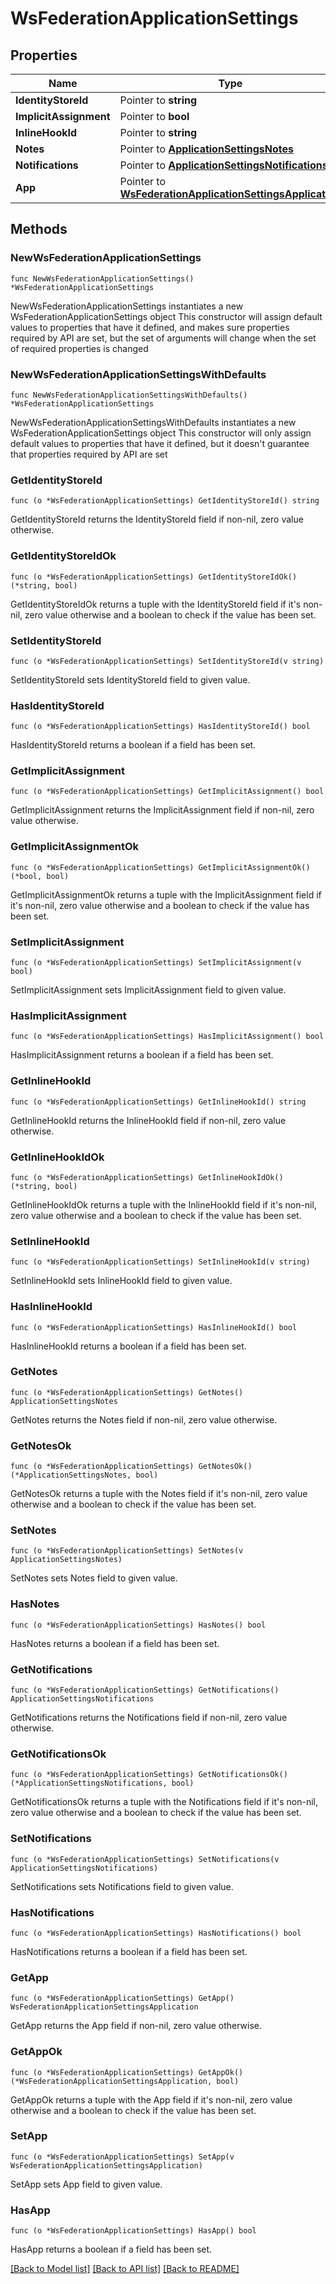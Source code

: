 # WsFederationApplicationSettings

## Properties

Name | Type | Description | Notes
------------ | ------------- | ------------- | -------------
**IdentityStoreId** | Pointer to **string** |  | [optional] 
**ImplicitAssignment** | Pointer to **bool** |  | [optional] 
**InlineHookId** | Pointer to **string** |  | [optional] 
**Notes** | Pointer to [**ApplicationSettingsNotes**](ApplicationSettingsNotes.md) |  | [optional] 
**Notifications** | Pointer to [**ApplicationSettingsNotifications**](ApplicationSettingsNotifications.md) |  | [optional] 
**App** | Pointer to [**WsFederationApplicationSettingsApplication**](WsFederationApplicationSettingsApplication.md) |  | [optional] 

## Methods

### NewWsFederationApplicationSettings

`func NewWsFederationApplicationSettings() *WsFederationApplicationSettings`

NewWsFederationApplicationSettings instantiates a new WsFederationApplicationSettings object
This constructor will assign default values to properties that have it defined,
and makes sure properties required by API are set, but the set of arguments
will change when the set of required properties is changed

### NewWsFederationApplicationSettingsWithDefaults

`func NewWsFederationApplicationSettingsWithDefaults() *WsFederationApplicationSettings`

NewWsFederationApplicationSettingsWithDefaults instantiates a new WsFederationApplicationSettings object
This constructor will only assign default values to properties that have it defined,
but it doesn't guarantee that properties required by API are set

### GetIdentityStoreId

`func (o *WsFederationApplicationSettings) GetIdentityStoreId() string`

GetIdentityStoreId returns the IdentityStoreId field if non-nil, zero value otherwise.

### GetIdentityStoreIdOk

`func (o *WsFederationApplicationSettings) GetIdentityStoreIdOk() (*string, bool)`

GetIdentityStoreIdOk returns a tuple with the IdentityStoreId field if it's non-nil, zero value otherwise
and a boolean to check if the value has been set.

### SetIdentityStoreId

`func (o *WsFederationApplicationSettings) SetIdentityStoreId(v string)`

SetIdentityStoreId sets IdentityStoreId field to given value.

### HasIdentityStoreId

`func (o *WsFederationApplicationSettings) HasIdentityStoreId() bool`

HasIdentityStoreId returns a boolean if a field has been set.

### GetImplicitAssignment

`func (o *WsFederationApplicationSettings) GetImplicitAssignment() bool`

GetImplicitAssignment returns the ImplicitAssignment field if non-nil, zero value otherwise.

### GetImplicitAssignmentOk

`func (o *WsFederationApplicationSettings) GetImplicitAssignmentOk() (*bool, bool)`

GetImplicitAssignmentOk returns a tuple with the ImplicitAssignment field if it's non-nil, zero value otherwise
and a boolean to check if the value has been set.

### SetImplicitAssignment

`func (o *WsFederationApplicationSettings) SetImplicitAssignment(v bool)`

SetImplicitAssignment sets ImplicitAssignment field to given value.

### HasImplicitAssignment

`func (o *WsFederationApplicationSettings) HasImplicitAssignment() bool`

HasImplicitAssignment returns a boolean if a field has been set.

### GetInlineHookId

`func (o *WsFederationApplicationSettings) GetInlineHookId() string`

GetInlineHookId returns the InlineHookId field if non-nil, zero value otherwise.

### GetInlineHookIdOk

`func (o *WsFederationApplicationSettings) GetInlineHookIdOk() (*string, bool)`

GetInlineHookIdOk returns a tuple with the InlineHookId field if it's non-nil, zero value otherwise
and a boolean to check if the value has been set.

### SetInlineHookId

`func (o *WsFederationApplicationSettings) SetInlineHookId(v string)`

SetInlineHookId sets InlineHookId field to given value.

### HasInlineHookId

`func (o *WsFederationApplicationSettings) HasInlineHookId() bool`

HasInlineHookId returns a boolean if a field has been set.

### GetNotes

`func (o *WsFederationApplicationSettings) GetNotes() ApplicationSettingsNotes`

GetNotes returns the Notes field if non-nil, zero value otherwise.

### GetNotesOk

`func (o *WsFederationApplicationSettings) GetNotesOk() (*ApplicationSettingsNotes, bool)`

GetNotesOk returns a tuple with the Notes field if it's non-nil, zero value otherwise
and a boolean to check if the value has been set.

### SetNotes

`func (o *WsFederationApplicationSettings) SetNotes(v ApplicationSettingsNotes)`

SetNotes sets Notes field to given value.

### HasNotes

`func (o *WsFederationApplicationSettings) HasNotes() bool`

HasNotes returns a boolean if a field has been set.

### GetNotifications

`func (o *WsFederationApplicationSettings) GetNotifications() ApplicationSettingsNotifications`

GetNotifications returns the Notifications field if non-nil, zero value otherwise.

### GetNotificationsOk

`func (o *WsFederationApplicationSettings) GetNotificationsOk() (*ApplicationSettingsNotifications, bool)`

GetNotificationsOk returns a tuple with the Notifications field if it's non-nil, zero value otherwise
and a boolean to check if the value has been set.

### SetNotifications

`func (o *WsFederationApplicationSettings) SetNotifications(v ApplicationSettingsNotifications)`

SetNotifications sets Notifications field to given value.

### HasNotifications

`func (o *WsFederationApplicationSettings) HasNotifications() bool`

HasNotifications returns a boolean if a field has been set.

### GetApp

`func (o *WsFederationApplicationSettings) GetApp() WsFederationApplicationSettingsApplication`

GetApp returns the App field if non-nil, zero value otherwise.

### GetAppOk

`func (o *WsFederationApplicationSettings) GetAppOk() (*WsFederationApplicationSettingsApplication, bool)`

GetAppOk returns a tuple with the App field if it's non-nil, zero value otherwise
and a boolean to check if the value has been set.

### SetApp

`func (o *WsFederationApplicationSettings) SetApp(v WsFederationApplicationSettingsApplication)`

SetApp sets App field to given value.

### HasApp

`func (o *WsFederationApplicationSettings) HasApp() bool`

HasApp returns a boolean if a field has been set.


[[Back to Model list]](../README.md#documentation-for-models) [[Back to API list]](../README.md#documentation-for-api-endpoints) [[Back to README]](../README.md)


